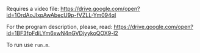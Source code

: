 Requires a video file:
https://drive.google.com/open?id=1OrdAoJlxpAwAbecU9p-fVZLL-Ym094ql

For the program description, please, read:
https://drive.google.com/open?id=1BF3fpFdiLYm6xwN4nGVDiyykoQOX9-l2

To run use `run.m`.
